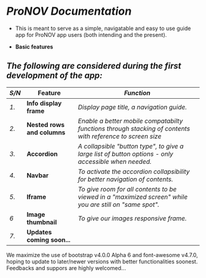 # _ProNOV Documentation_

* This is meant to serve as a simple, navigatable and easy to use guide app for ProNOV app users (both intending and the present). 

* __Basic features__

_The following are considered during the first development of the app:_
-

_*S/N*_ | __Feature__ | *Function*
-|-|-
_*1.*_ | __Info display frame__ | *Display page title, a navigation guide.*
_*2.*_ | __Nested rows and columns__ | *Enable a better mobile compatabilty functions through stacking of contents with reference to screen size*
_*3.*_ | __Accordion__ | *A collapsible "button type", to give a large list of button options - only accessible when needed.*
_*4.*_ | __Navbar__ | *To activate the accordion collapsibility for better navigation of contents.*
_*5.*_ | __Iframe__ | *To give room  for all contents to be viewed in a "maximized screen" while you are still on "same spot".*
 _*6*_ | __Image thumbnail__ | *To give our images responsive frame.*
 _*7.*_ | __Updates coming soon...__



 We maximize the use of bootstrap v4.0.0 Alpha 6 and font-awesome v4.7.0, hoping to update to later/newer versions with better functionalities soonest. Feedbacks and suppors are highly welcomed...